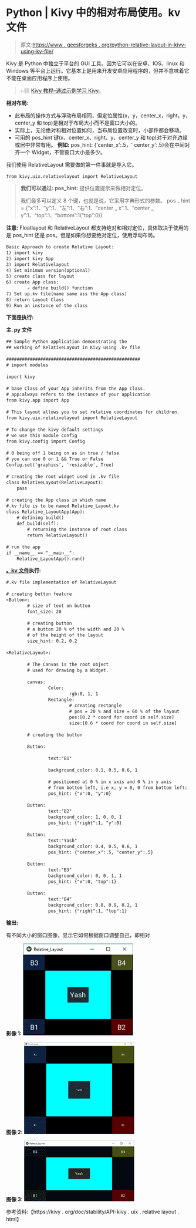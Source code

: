 # Python | Kivy 中的相对布局使用。kv 文件

> 原文:[https://www . geesforgeks . org/python-relative-layout-in-kivy-using-kv-file/](https://www.geeksforgeeks.org/python-relative-layout-in-kivy-using-kv-file/)

Kivy 是 Python 中独立于平台的 GUI 工具。因为它可以在安卓、IOS、linux 和 Windows 等平台上运行。它基本上是用来开发安卓应用程序的，但并不意味着它不能在桌面应用程序上使用。

> 👉🏽 [Kivy 教程–通过示例学习 Kivy](https://www.geeksforgeeks.org/kivy-tutorial/)。

**相对布局:**

*   此布局的操作方式与浮动布局相同，但定位属性(x，y，center_x，right，y，center_y 和 top)是相对于布局大小而不是窗口大小的。
*   实际上，无论绝对和相对位置如何，当布局位置改变时，小部件都会移动。
*   可用的 pos_hint 键(x、center_x、right、y、center_y 和 top)对于对齐边缘或居中非常有用。
    **例如:**
    pos_hint: {'center_x':.5，' center_y':.5}会在中间对齐一个 Widget，不管窗口大小是多少。

我们使用 RelativeLayout 需要做的第一件事就是导入它。

```
from kivy.uix.relativelayout import RelativeLayout
```

> **我们可以通过:**
> **pos_hint:** 提供位置提示来做相对定位。
> 
> 我们最多可以定义 8 个键，也就是说，它采用字典形式的参数。
> pos _ hint = {“x”:1、“y”:1、“左”:1、“右”:1、“center _ x”:1、“center _ y”:1、“top”:1、“bottom”:1(“top”:0)}

**注意:**
Floatlayout 和 RelativeLayout 都支持绝对和相对定位，具体取决于使用的是 pos_hint 还是 pos。但是如果你想要绝对定位，使用浮动布局。

```
Basic Approach to create Relative Layout:
1) import kivy
2) import kivy App
3) import Relativelayout
4) Set minimum version(optional)
5) create class for layout 
6) create App class:
        - define build() function
7) Set up.kv file(name same ass the App class)
8) return Layout Class
9) Run an instance of the class
```

**下面是执行:**

**主. py 文件**

```
## Sample Python application demonstrating the 
## working of RelativeLayout in Kivy using .kv file 

################################################### 
# import modules 

import kivy 

# base Class of your App inherits from the App class. 
# app:always refers to the instance of your application 
from kivy.app import App 

# This layout allows you to set relative coordinates for children.
from kivy.uix.relativelayout import RelativeLayout

# To change the kivy default settings 
# we use this module config 
from kivy.config import Config 

# 0 being off 1 being on as in true / false 
# you can use 0 or 1 && True or False 
Config.set('graphics', 'resizable', True) 

# creating the root widget used in .kv file 
class RelativeLayout(RelativeLayout): 
    pass

# creating the App class in which name 
#.kv file is to be named Relative_Layout.kv 
class Relative_LayoutApp(App): 
    # defining build() 
    def build(self): 
        # returning the instance of root class 
        return RelativeLayout() 

# run the app 
if __name__ == "__main__": 
    Relative_LayoutApp().run() 
```

**[。kv 文件](https://www.geeksforgeeks.org/python-kivy-kv-file/)执行:**

```
#.kv file implementation of RelativeLayout 

# creating button feature 
<Button>:
        # size of text on button
        font_size: 20

        # creating button 
        # a button 20 % of the width and 20 % 
        # of the height of the layout 
        size_hint: 0.2, 0.2

<RelativeLayout>:

        # The Canvas is the root object
        # used for drawing by a Widget. 

        canvas:
                Color:
                        rgb:0, 1, 1
                Rectangle:
                        # creating rectangle
                        # pos = 20 % and size = 60 % of the layout
                        pos:[0.2 * coord for coord in self.size]
                        size:[0.6 * coord for coord in self.size]

        # creating the button

        Button:

                text:"B1"

                background_color: 0.1, 0.5, 0.6, 1

                # positioned at 0 % in x axis and 0 % in y axis 
                # from bottom left, i.e x, y = 0, 0 from bottom left: 
                pos_hint: {"x":0, "y":0} 

        Button: 
                text:"B2"
                background_color: 1, 0, 0, 1
                pos_hint: {"right":1, "y":0} 

        Button: 
                text:"Yash"
                background_color: 0.4, 0.5, 0.6, 1
                pos_hint: {"center_x":.5, "center_y":.5} 

        Button: 
                text:"B3"
                background_color: 0, 0, 1, 1
                pos_hint: {"x":0, "top":1} 

        Button: 
                text:"B4"
                background_color: 0.8, 0.9, 0.2, 1
                pos_hint: {"right":1, "top":1} 
```

**输出:**

有不同大小的窗口图像，显示它如何根据窗口调整自己，即相对

**影像 1:**
![](img/1881d0b1efe426e6cf929acc1d78d9c4.png)

**图像 2:**
![](img/ac504d08e9ce0eaaba7e9edec086d30b.png)

**图像 3:**
![](img/7d44991b5c33de261f6710767b7ed1d6.png)

参考资料:【https://kivy . org/doc/stability/API-kivy . uix . relative layout . html】
